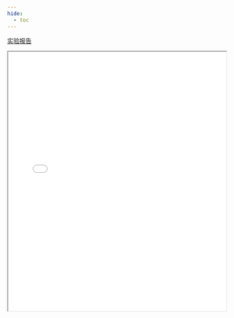 ```yaml
---
hide:
  - toc
---
```

[实验报告](./Lab10.pdf)
<iframe src="../Lab10.pdf" width="100%" height="600px"></iframe>